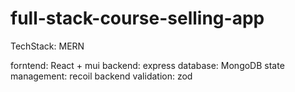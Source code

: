 # full-stack-course-selling-app

TechStack: MERN

forntend: React + mui
backend: express
database: MongoDB
state management: recoil
backend validation: zod
